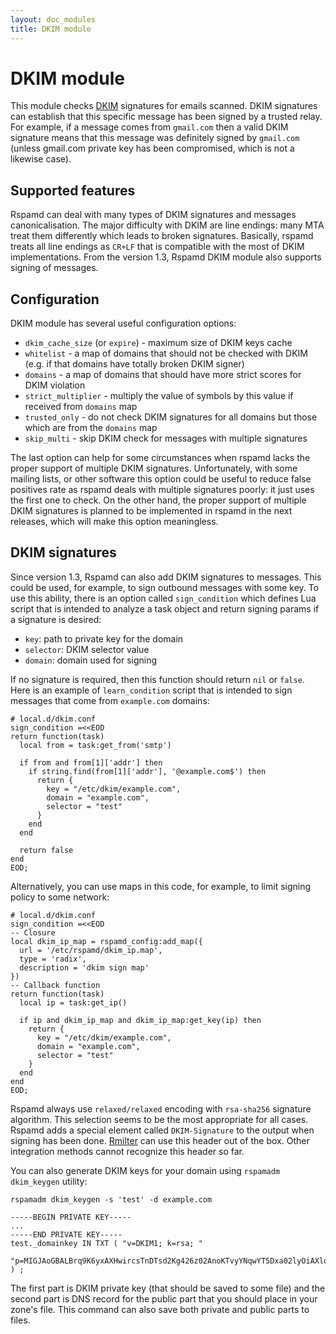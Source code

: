 ```yaml
---
layout: doc_modules
title: DKIM module
---
```

# DKIM module

This module checks [DKIM](http://www.dkim.org/) signatures for emails scanned.
DKIM signatures can establish that this specific message has been signed by a trusted
relay. For example, if a message comes from `gmail.com` then a valid DKIM signature
means that this message was definitely signed by `gmail.com` (unless gmail.com private
key has been compromised, which is not a likewise case).

## Supported features

Rspamd can deal with many types of DKIM signatures and messages canonicalisation.
The major difficulty with DKIM are line endings: many MTA treat them differently which
leads to broken signatures. Basically, rspamd treats all line endings as `CR+LF` that
is compatible with the most of DKIM implementations. From the version 1.3, Rspamd DKIM module also supports signing of messages.

## Configuration

DKIM module has several useful configuration options:

- `dkim_cache_size` (or `expire`) - maximum size of DKIM keys cache
- `whitelist` - a map of domains that should not be checked with DKIM (e.g. if that domains have totally broken DKIM signer)
- `domains` - a map of domains that should have more strict scores for DKIM violation
- `strict_multiplier` - multiply the value of symbols by this value if received from `domains` map
- `trusted_only` - do not check DKIM signatures for all domains but those which are from the `domains` map
- `skip_multi` - skip DKIM check for messages with multiple signatures

The last option can help for some circumstances when rspamd lacks the proper support of
multiple DKIM signatures. Unfortunately, with some mailing lists, or other software
this option could be useful to reduce false positives rate as rspamd deals with
multiple signatures poorly: it just uses the first one to check. On the other hand,
the proper support of multiple DKIM signatures is planned to be implemented in rspamd 
in the next releases, which will make this option meaningless.

## DKIM signatures

Since version 1.3, Rspamd can also add DKIM signatures to messages. This could be used, for example, to sign outbound messages with some key. To use this ability, there is an option called `sign_condition` which defines Lua script that is intended to analyze a task object and return signing params if a signature is desired:

- `key`: path to private key for the domain
- `selector`: DKIM selector value
- `domain`: domain used for signing

If no signature is required, then this function should return `nil` or `false`. Here is an example of `learn_condition` script that is intended to sign messages that come from `example.com` domains:

~~~ucl
# local.d/dkim.conf
sign_condition =<<EOD
return function(task)
  local from = task:get_from('smtp')

  if from and from[1]['addr'] then
    if string.find(from[1]['addr'], '@example.com$') then
      return {
        key = "/etc/dkim/example.com",
        domain = "example.com",
        selector = "test"
      }
    end
  end

  return false
end
EOD;
~~~

Alternatively, you can use maps in this code, for example, to limit signing policy to some network:

~~~ucl
# local.d/dkim.conf
sign_condition =<<EOD
-- Closure
local dkim_ip_map = rspamd_config:add_map({
  url = '/etc/rspamd/dkim_ip.map', 
  type = 'radix', 
  description = 'dkim sign map'
})
-- Callback function
return function(task)
  local ip = task:get_ip()

  if ip and dkim_ip_map and dkim_ip_map:get_key(ip) then
    return {
      key = "/etc/dkim/example.com",
      domain = "example.com",
      selector = "test"
    }
  end
end
EOD;
~~~

Rspamd always use `relaxed/relaxed` encoding with `rsa-sha256` signature algorithm. This selection seems to be the most appropriate for all cases. Rspamd adds a special element called `DKIM-Signature` to the output when signing has been done. [Rmilter](/rmilter/) can use this header out of the box. Other integration methods cannot recognize this header so far.

You can also generate DKIM keys for your domain using `rspamadm dkim_keygen` utility:

~~~
rspamadm dkim_keygen -s 'test' -d example.com

-----BEGIN PRIVATE KEY-----
...
-----END PRIVATE KEY-----
test._domainkey IN TXT ( "v=DKIM1; k=rsa; "
  "p=MIGJAoGBALBrq9K6yxAXHwircsTnDTsd2Kg426z02AnoKTvyYNqwYT5Dxa02lyOiAXloXVIJsyfuGOOoSx543D7DGWw0plgElHXKStXy1TZ7fJfbEtuc5RASIKqOAT1iHGfGB1SZzjt3a3vJBhoStjvLulw4h8NC2jep96/QGuK8G/3b/SJNAgMBAAE=" ) ;
~~~

The first part is DKIM private key (that should be saved to some file) and the second part is DNS record for the public part that you should place in your zone's file. This command can also save both private and public parts to files.